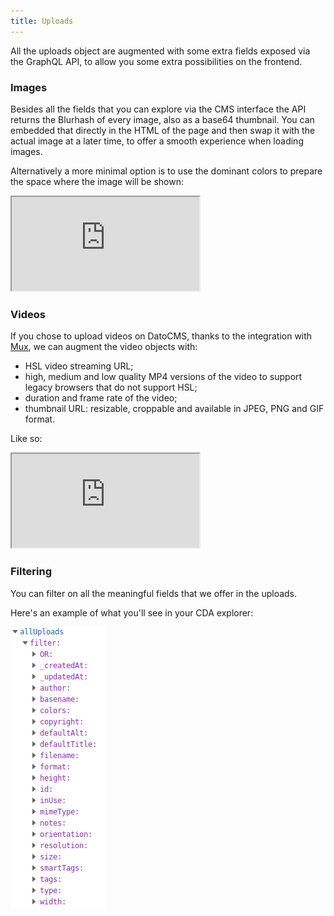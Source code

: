 ```yaml
---
title: Uploads
---
```


All the uploads object are augmented with some extra fields exposed via the
GraphQL API, to allow you some extra possibilities on the frontend.

### Images

Besides all the fields that you can explore via the CMS interface the API returns
the Blurhash of every image, also as a base64 thumbnail. You can embedded that
directly in the HTML of the page and then swap it with the actual image at a later
time, to offer a smooth experience when loading images.

Alternatively a more minimal option is to use the dominant colors to prepare the space
where the image will be shown:

<iframe src="https://cda-explorer.datocms.com/?embed&apitoken=faeb9172e232a75339242faafb9e56de8c8f13b735f7090964&query={%0A%20%20allUploads%20{%0A%20%20%20%20colors%20{%0A%20%20%20%20%20%20hex%0A%20%20%20%20}%0A%20%20%20%20blurhashBase64Thumb%0A%20%20%20%20url%0A%20%20}%0A}%0A"></iframe>


### Videos

If you chose to upload videos on DatoCMS, thanks to the integration with [Mux](https://www.mux.com),
we can augment the video objects with:

- HSL video streaming URL;
- high, medium and low quality MP4 versions of the video to support legacy browsers that do not support HSL;
- duration and frame rate of the video;
- thumbnail URL: resizable, croppable and available in JPEG, PNG and GIF format.

Like so:

<iframe src="https://cda-explorer.datocms.com/?embed&apitoken=faeb9172e232a75339242faafb9e56de8c8f13b735f7090964&query={%0A%20%20allUploads(filter%3A%20{type%3A%20{eq%3A%20video}})%20{%0A%20%20%20%20video%20{%0A%20%20%20%20%20%20duration%0A%20%20%20%20%20%20framerate%0A%20%20%20%20%20%20gifUrl%0A%20%20%20%20%20%20hlsUrl%0A%20%20%20%20%20%20mp4HighResUrl%0A%20%20%20%20%20%20mp4LowResUrl%0A%20%20%20%20%20%20mp4MediumResUrl%0A%20%20%20%20%20%20muxAssetId%0A%20%20%20%20%20%20muxPlaybackId%0A%20%20%20%20%20%20thumbnailUrl%0A%20%20%20%20}%0A%20%20}%0A}%0A"></iframe>

### Filtering

You can filter on all the meaningful fields that we offer in the uploads.

Here's an example of what you'll see in your CDA explorer:

![Filter uploads](../images/graphql/uploads-filtering.png)